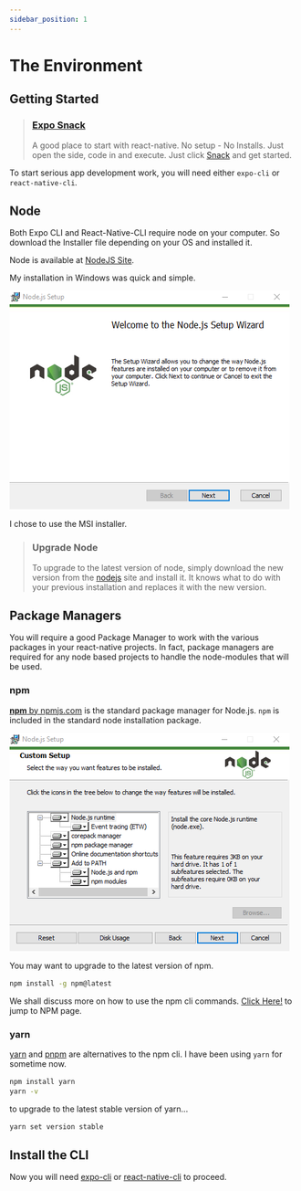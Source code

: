 ```yaml
---
sidebar_position: 1
---
```


# The Environment

## Getting Started

> ### [Expo Snack](https://snack.expo.dev/)
>
> A good place to start with react-native. No setup - No Installs. Just open the side, code in and execute. Just click [Snack](https://snack.expo.dev/) and get started.

To start serious app development work, you will need either ```expo-cli``` or ```react-native-cli```.

## Node

Both Expo CLI and React-Native-CLI require node on your computer. So download the Installer file depending on your OS and installed it.

Node is available at [NodeJS Site](https://nodejs.org).  

My installation in Windows was quick and simple.

![NodeInstaller](./img/NodeInstall.png)

I chose to use the MSI installer.

>### Upgrade Node
>
>To upgrade to the latest version of node, simply download the new version from the [nodejs](https://nodejs.org) site and install it. It knows what to do with your previous installation and replaces it with the new version.

## Package Managers

You will require a good Package Manager to work with the various packages in your react-native projects. In fact, package managers are required for any node based projects to handle the node-modules that will be used.

### npm

[**npm** by npmjs.com](https://www.npmjs.com/) is the standard package manager for Node.js. ```npm``` is included in the standard node installation package.

![NodeInstaller](./img/NodeInst2.png)

You may want to upgrade to the latest version of npm.

```bash
npm install -g npm@latest
```

We shall discuss more on how to use the npm cli commands. [Click Here!](../npm/the-npm) to jump to NPM page.

### yarn

[yarn](https://yarnpkg.com) and [pnpm](https://pnpm.io) are alternatives to the npm cli. I have been using ```yarn``` for sometime now.

```bash
npm install yarn
yarn -v
```

to upgrade to the latest stable version of yarn...

```bash
yarn set version stable
```

## Install the CLI

Now you will need [expo-cli](expo-cli.md) or [react-native-cli](rn-cli.md) to proceed.